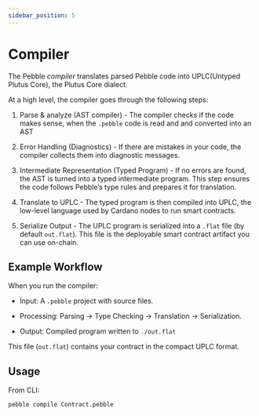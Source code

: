```yaml
---
sidebar_position: 5
---
```


# Compiler

The Pebble _compiler_ translates parsed Pebble code into UPLC(Untyped Plutus Core), the Plutus Core dialect. 

At a high level, the compiler goes through the following steps:

1. Parse & analyze (AST compiler) - 
The compiler checks if the code makes sense, when the `.pebble` code is read and and converted into an AST 

2. Error Handling (Diagnostics) - 
If there are mistakes in your code, the compiler collects them into diagnostic messages.

3. Intermediate Representation (Typed Program) - 
If no errors are found, the AST is turned into a typed intermediate program. This step ensures the code follows Pebble’s type rules and prepares it for translation.

4. Translate to UPLC - 
The typed program is then compiled into UPLC, the low-level language used by Cardano nodes to run smart contracts.

5. Serialize Output -
The UPLC program is serialized into a `.flat` file (by default `out.flat`). This file is the deployable smart contract artifact you can use on-chain.


## Example Workflow

When you run the compiler:

- Input:
A `.pebble` project with source files.

- Processing:
Parsing → Type Checking → Translation → Serialization.

- Output:
Compiled program written to `./out.flat`

This file (`out.flat`) contains your contract in the compact UPLC format.



## Usage

From CLI:

```bash
pebble compile Contract.pebble
```